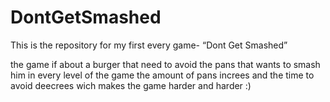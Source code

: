 # DontGetSmashed
This is the repository for my first every game- “Dont Get Smashed”


the game if about a burger that need to avoid the pans that wants to smash him
in every level of the game the amount of pans increes and the time to avoid deecrees wich makes the game harder and harder
:)
